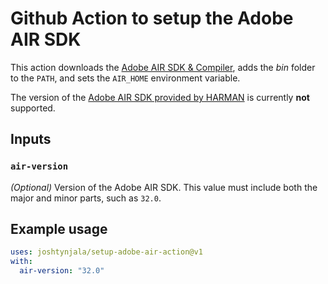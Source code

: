 # Github Action to setup the Adobe AIR SDK

This action downloads the [Adobe AIR SDK & Compiler](https://www.adobe.com/devnet/air/air-sdk-download.html), adds the _bin_ folder to the `PATH`, and sets the `AIR_HOME` environment variable.

The version of the [Adobe AIR SDK provided by HARMAN](https://airsdk.harman.com/) is currently **not** supported.

## Inputs

### `air-version`

_(Optional)_ Version of the Adobe AIR SDK. This value must include both the major and minor parts, such as `32.0`.

## Example usage

```yml
uses: joshtynjala/setup-adobe-air-action@v1
with:
  air-version: "32.0"
```
